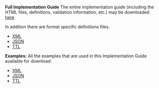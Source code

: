 **Full Implementation Guide**
The entire implementation guide (including the HTML files, definitions, validation information, etc.) may be downloaded [here](full-ig.zip).

In addition there are format specific definitions files. 
* [XML](definitions.xml.zip)
* [JSON](definitions.json.zip)
* [TTL](definitions.ttl.zip)
 
**Examples:** 
All the examples that are used in this Implementation Guide available for download:
* [XML](definitions.xml.zip)
* [JSON](definitions.json.zip)
* [TTL](definitions.ttl.zip)